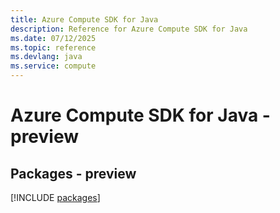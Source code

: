 ```yaml
---
title: Azure Compute SDK for Java
description: Reference for Azure Compute SDK for Java
ms.date: 07/12/2025
ms.topic: reference
ms.devlang: java
ms.service: compute
---
```

# Azure Compute SDK for Java - preview
## Packages - preview
[!INCLUDE [packages](compute-index.md)]
